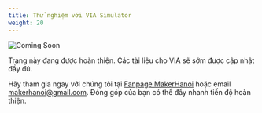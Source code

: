 ```yaml
---
title: Thử nghiệm với VIA Simulator
weight: 20
---
```


![Coming Soon](/media/under_construction.png)

Trang này đang được hoàn thiện. Các tài liệu cho VIA sẽ sớm được cập nhật đầy đủ.

Hãy tham gia ngay với chúng tôi tại [Fanpage MakerHanoi](https://www.facebook.com/makerhanoi) hoặc email [makerhanoi@gmail.com](mailto:makerhanoi@gmail.com). Đóng góp của bạn có thể đẩy nhanh tiến độ hoàn thiện.